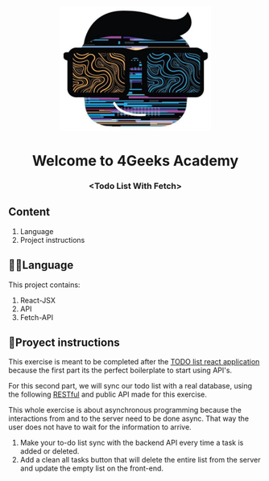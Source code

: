 <p align="center">
	<img
		width="300"
		alt="4Geeks Academy"
		src="https://github.com/4GeeksAcademy/About-4Geeks-Academy/blob/master/site/static/background_art.jpg?raw=true">
</p>


<h1 align="center">Welcome to 4Geeks Academy</h1>


<h3 align="center">&lt;Todo List With Fetch&gt;</h3>

## Content

1. Language
2. Project instructions

## 👩‍💻Language

<p>This project contains:</p>

<ol>
    <li>React-JSX</li>
    <li>API</li>
    <li>Fetch-API</li>
</ol>

## 📝Proyect instructions

This exercise is meant to be completed after the <a href="https://github.com/Criis21/To-Do-List.git">TODO list react application</a> because the first part its the perfect boilerplate to start using API's.

For this second part, we will sync our todo list with a real database, using the following <a href="https://content.breatheco.de/lesson/understanding-rest-apis">RESTful</a> and public API made for this exercise.

This whole exercise is about asynchronous programming because the interactions from and to the server need to be done async. That way the user does not have to wait for the information to arrive.

<ol>
    <li>Make your to-do list sync with the backend API every time a task is added or deleted.</li>
    <li>Add a clean all tasks button that will delete the entire list from the server and update the empty list on the front-end.</li>
</ol>
